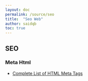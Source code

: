 ```yaml
---
layout: doc
permalink: /source/seo
title:  "Seo Web"
author: saidqb
toc: true
---
```



## SEO
### Meta Html

- [Complete List of HTML Meta Tags ](https://gist.github.com/saidqb/d106238afab72914f1792c6c502013c4)
